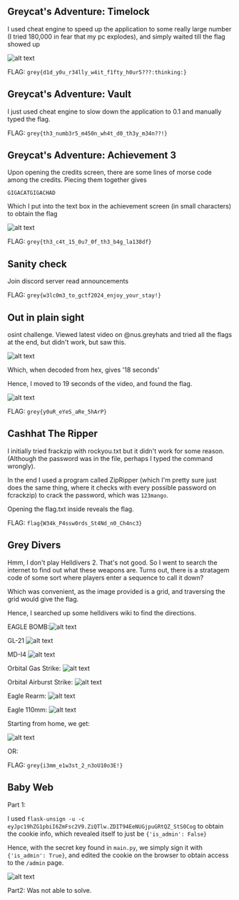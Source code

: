 ## Greycat's Adventure: Timelock

I used cheat engine to speed up the application to some really large number (I tried 180,000 in fear that my pc explodes), and simply waited till the flag showed up

![alt text](https://ongzhili.github.io/blog/assets/images/image.png)

FLAG: `grey{d1d_y0u_r34lly_w4it_f1fty_h0ur5???:thinking:}`

## Greycat's Adventure: Vault

I just used cheat engine to slow down the application to 0.1 and manually typed the flag.

FLAG: `grey{th3_numb3r5_m450n_wh4t_d0_th3y_m34n??!}`

## Greycat's Adventure: Achievement 3

Upon opening the credits screen, there are some lines of morse code among the credits. Piecing them together gives

`GIGACATGIGACHAD`

Which I put into the text box in the achievement screen (in small characters) to obtain the flag

![alt text](https://ongzhili.github.io/blog/assets/images/image-1.png)

FLAG: `grey{th3_c4t_15_0u7_0f_th3_b4g_la138df}`

## Sanity check

Join discord server read announcements

FLAG: `grey{w3lc0m3_to_gctf2024_enjoy_your_stay!}`

## Out in plain sight

osint challenge. Viewed latest video on @nus.greyhats and tried all the flags at the end, but didn't work, but saw this.

![alt text](https://ongzhili.github.io/blog/assets/images/image-3.png)

Which, when decoded from hex, gives '18 seconds'

Hence, I moved to 19 seconds of the video, and found the flag.

![alt text](https://ongzhili.github.io/blog/assets/images/image-2.png)

FLAG: `grey{y0uR_eYeS_aRe_5hArP}`

## Cashhat The Ripper

I initially tried frackzip with rockyou.txt but it didn't work for some reason. (Although the password was in the file, perhaps I typed the command wrongly).

In the end I used a program called ZipRipper (which I'm pretty sure just does the same thing, where it checks with every possible password on fcrackzip) to crack the password, which was `123mango`.

Opening the flag.txt inside reveals the flag.

FLAG: `flag{W34k_P4ssw0rds_St4Nd_n0_Ch4nc3}`

## Grey Divers

Hmm, I don't play Helldivers 2. That's not good. So I went to search the internet to find out what these weapons are. Turns out, there is a stratagem code of some sort where players enter a sequence to call it down?

Which was convenient, as the image provided is a grid, and traversing the grid would give the flag.

Hence, I searched up some helldivers wiki to find the directions.

EAGLE BOMB:![alt text](https://ongzhili.github.io/blog/assets/images/image-4.png)

GL-21 ![alt text](https://ongzhili.github.io/blog/assets/images/image-5.png)

MD-I4 ![alt text](https://ongzhili.github.io/blog/assets/images/image-6.png)

Orbital Gas Strike: ![alt text](https://ongzhili.github.io/blog/assets/images/image-7.png)

Orbital Airburst Strike: ![alt text](https://ongzhili.github.io/blog/assets/images/image-8.png)

Eagle Rearm: ![alt text](https://ongzhili.github.io/blog/assets/images/image-9.png)

Eagle 110mm: ![alt text](https://ongzhili.github.io/blog/assets/images/image-10.png)

Starting from home, we get:

![alt text](https://ongzhili.github.io/blog/assets/images/image-11.png)

OR:

FLAG: `grey{i3mm_e1w3st_2_n3oU10o3E!}`

## Baby Web

Part 1:

I used `flask-unsign -u -c eyJpc19hZG1pbiI6ZmFsc2V9.ZiQTlw.ZDIT94EeNUGjpuGRtQZ_StS0Cog`
to obtain the cookie info, which revealed itself to just be `{'is_admin': False}`

Hence, with the secret key found in `main.py`, we simply sign it with `{'is_admin': True}`, and edited the cookie on the browser to obtain access to the `/admin` page.

![alt text](https://ongzhili.github.io/blog/assets/images/image-12.png)

Part2: Was not able to solve.